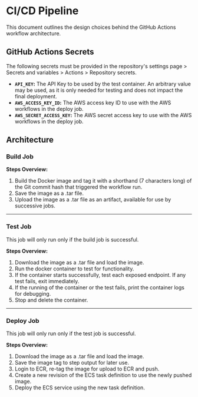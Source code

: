 # CI/CD Pipeline

This document outlines the design choices behind the GitHub Actions workflow architecture.

## GitHub Actions Secrets
The following secrets must be provided in the repository's settings page > Secrets and variables > Actions > Repository secrets.
- **`API_KEY`:** The API Key to be used by the test container. An arbitrary value may be used, as it is only needed for testing and does not impact the final deployment.
- **`AWS_ACCESS_KEY_ID`:** The AWS access key ID to use with the AWS workflows in the deploy job.
- **`AWS_SECRET_ACCESS_KEY`:** The AWS secret access key to use with the AWS workflows in the deploy job.

## Architecture

### Build Job
**Steps Overview:**
1. Build the Docker image and tag it with a shorthand (7 characters long) of the Git commit hash that triggered the workflow run.
2. Save the image as a .tar file.
3. Upload the image as a .tar file as an artifact, available for use by successive jobs.

---

### Test Job
This job will only run only if the build job is successful.

**Steps Overview:**
1. Download the image as a .tar file and load the image.
2. Run the docker container to test for functionality.
3. If the container starts successfully, test each exposed endpoint. If any test fails, exit immediately.
4. If the running of the container or the test fails, print the container logs for debugging.
5. Stop and delete the container.

---

### Deploy Job
This job will only run only if the test job is successful.

**Steps Overview:**
1. Download the image as a .tar file and load the image.
2. Save the image tag to step output for later use.
3. Login to ECR, re-tag the image for upload to ECR and push.
4. Create a new revision of the ECS task definition to use the newly pushed image.
5. Deploy the ECS service using the new task definition.
